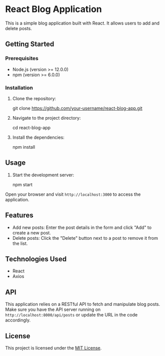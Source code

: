 React Blog Application
======================

This is a simple blog application built with React. It allows users to add and delete posts.

Getting Started
---------------

### Prerequisites

*   Node.js (version >= 12.0.0)
*   npm (version >= 6.0.0)

### Installation

1.  Clone the repository:

    git clone https://github.com/your-username/react-blog-app.git
    

2.  Navigate to the project directory:

    cd react-blog-app
    

3.  Install the dependencies:

    npm install
    

Usage
-----

1.  Start the development server:

    npm start
    

Open your browser and visit `http://localhost:3000` to access the application.

Features
--------

*   Add new posts: Enter the post details in the form and click "Add" to create a new post.
*   Delete posts: Click the "Delete" button next to a post to remove it from the list.

Technologies Used
-----------------

*   React
*   Axios

API
---

This application relies on a RESTful API to fetch and manipulate blog posts. Make sure you have the API server running on `http://localhost:8000/api/posts` or update the URL in the code accordingly.

License
-------

This project is licensed under the [MIT License](LICENSE).
